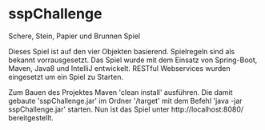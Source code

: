 # sspChallenge
Schere, Stein, Papier und Brunnen Spiel

Dieses Spiel ist auf den vier Objekten basierend. Spielregeln sind als bekannt vorrausgesetzt.
Das Spiel wurde mit dem Einsatz von Spring-Boot, Maven, Java8 und IntelliJ entwickelt.
RESTful Webservices wurden eingesetzt um ein Spiel zu Starten.

Zum Bauen des Projektes Maven 'clean install' ausführen. 
Die damit gebaute 'sspChallenge.jar' im Ordner '/target' mit dem Befehl 'java -jar sspChallenge.jar' starten.
Nun ist das Spiel unter http://localhost:8080/ bereitgestellt.
